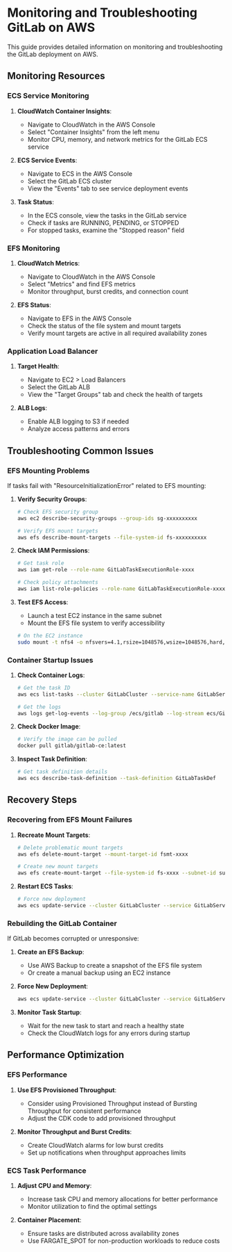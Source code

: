 # Monitoring and Troubleshooting GitLab on AWS

This guide provides detailed information on monitoring and troubleshooting the GitLab deployment on AWS.

## Monitoring Resources

### ECS Service Monitoring

1. **CloudWatch Container Insights**:
   - Navigate to CloudWatch in the AWS Console
   - Select "Container Insights" from the left menu
   - Monitor CPU, memory, and network metrics for the GitLab ECS service

2. **ECS Service Events**:
   - Navigate to ECS in the AWS Console
   - Select the GitLab ECS cluster
   - View the "Events" tab to see service deployment events

3. **Task Status**:
   - In the ECS console, view the tasks in the GitLab service
   - Check if tasks are RUNNING, PENDING, or STOPPED
   - For stopped tasks, examine the "Stopped reason" field

### EFS Monitoring

1. **CloudWatch Metrics**:
   - Navigate to CloudWatch in the AWS Console
   - Select "Metrics" and find EFS metrics
   - Monitor throughput, burst credits, and connection count

2. **EFS Status**:
   - Navigate to EFS in the AWS Console
   - Check the status of the file system and mount targets
   - Verify mount targets are active in all required availability zones

### Application Load Balancer

1. **Target Health**:
   - Navigate to EC2 > Load Balancers
   - Select the GitLab ALB
   - View the "Target Groups" tab and check the health of targets

2. **ALB Logs**:
   - Enable ALB logging to S3 if needed
   - Analyze access patterns and errors

## Troubleshooting Common Issues

### EFS Mounting Problems

If tasks fail with "ResourceInitializationError" related to EFS mounting:

1. **Verify Security Groups**:
   ```bash
   # Check EFS security group
   aws ec2 describe-security-groups --group-ids sg-xxxxxxxxxx
   
   # Verify EFS mount targets
   aws efs describe-mount-targets --file-system-id fs-xxxxxxxxxx
   ```

2. **Check IAM Permissions**:
   ```bash
   # Get task role
   aws iam get-role --role-name GitLabTaskExecutionRole-xxxx
   
   # Check policy attachments
   aws iam list-role-policies --role-name GitLabTaskExecutionRole-xxxx
   ```

3. **Test EFS Access**:
   - Launch a test EC2 instance in the same subnet
   - Mount the EFS file system to verify accessibility

   ```bash
   # On the EC2 instance
   sudo mount -t nfs4 -o nfsvers=4.1,rsize=1048576,wsize=1048576,hard,timeo=600,retrans=2,noresvport fs-xxxxxxxxxx.efs.region.amazonaws.com:/ /mnt/efs
   ```

### Container Startup Issues

1. **Check Container Logs**:
   ```bash
   # Get the task ID
   aws ecs list-tasks --cluster GitLabCluster --service-name GitLabService
   
   # Get the logs
   aws logs get-log-events --log-group /ecs/gitlab --log-stream ecs/GitLabContainer/task-id
   ```

2. **Check Docker Image**:
   ```bash
   # Verify the image can be pulled
   docker pull gitlab/gitlab-ce:latest
   ```

3. **Inspect Task Definition**:
   ```bash
   # Get task definition details
   aws ecs describe-task-definition --task-definition GitLabTaskDef
   ```

## Recovery Steps

### Recovering from EFS Mount Failures

1. **Recreate Mount Targets**:
   ```bash
   # Delete problematic mount targets
   aws efs delete-mount-target --mount-target-id fsmt-xxxx
   
   # Create new mount targets
   aws efs create-mount-target --file-system-id fs-xxxx --subnet-id subnet-xxxx --security-groups sg-xxxx
   ```

2. **Restart ECS Tasks**:
   ```bash
   # Force new deployment
   aws ecs update-service --cluster GitLabCluster --service GitLabService --force-new-deployment
   ```

### Rebuilding the GitLab Container

If GitLab becomes corrupted or unresponsive:

1. **Create an EFS Backup**:
   - Use AWS Backup to create a snapshot of the EFS file system
   - Or create a manual backup using an EC2 instance

2. **Force New Deployment**:
   ```bash
   aws ecs update-service --cluster GitLabCluster --service GitLabService --force-new-deployment
   ```

3. **Monitor Task Startup**:
   - Wait for the new task to start and reach a healthy state
   - Check the CloudWatch logs for any errors during startup

## Performance Optimization

### EFS Performance

1. **Use EFS Provisioned Throughput**:
   - Consider using Provisioned Throughput instead of Bursting Throughput for consistent performance
   - Adjust the CDK code to add provisioned throughput

2. **Monitor Throughput and Burst Credits**:
   - Create CloudWatch alarms for low burst credits
   - Set up notifications when throughput approaches limits

### ECS Task Performance

1. **Adjust CPU and Memory**:
   - Increase task CPU and memory allocations for better performance
   - Monitor utilization to find the optimal settings

2. **Container Placement**:
   - Ensure tasks are distributed across availability zones
   - Use FARGATE_SPOT for non-production workloads to reduce costs 